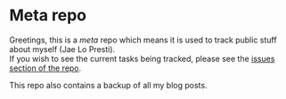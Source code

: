 # Meta repo

Greetings, this is a *meta* repo which means it is used to track public stuff about myself (Jae Lo Presti).  
If you wish to see the current tasks being tracked, please see the [issues section of the repo](https://github.com/Jaedotmoe/meta/issues).

This repo also contains a backup of all my blog posts.
